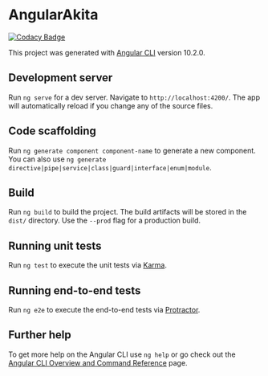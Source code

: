 # AngularAkita
[![Codacy Badge](https://app.codacy.com/project/badge/Grade/6f23c291c5f44d97a55e0d56cb19c41d)](https://www.codacy.com/gh/LarryMatrix/angular-todo-with-state-management-akita/dashboard?utm_source=github.com&amp;utm_medium=referral&amp;utm_content=LarryMatrix/angular-todo-with-state-management-akita&amp;utm_campaign=Badge_Grade)

This project was generated with [Angular CLI](https://github.com/angular/angular-cli) version 10.2.0.

## Development server

Run `ng serve` for a dev server. Navigate to `http://localhost:4200/`. The app will automatically reload if you change any of the source files.

## Code scaffolding

Run `ng generate component component-name` to generate a new component. You can also use `ng generate directive|pipe|service|class|guard|interface|enum|module`.

## Build

Run `ng build` to build the project. The build artifacts will be stored in the `dist/` directory. Use the `--prod` flag for a production build.

## Running unit tests

Run `ng test` to execute the unit tests via [Karma](https://karma-runner.github.io).

## Running end-to-end tests

Run `ng e2e` to execute the end-to-end tests via [Protractor](http://www.protractortest.org/).

## Further help

To get more help on the Angular CLI use `ng help` or go check out the [Angular CLI Overview and Command Reference](https://angular.io/cli) page.
